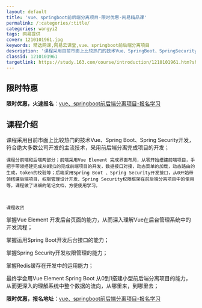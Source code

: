 ```yaml
---
layout: default
title: 'vue、springboot前后端分离项目-限时优惠-网易精品课'
permalink: /:categories/:title/
categories: wangyi2
tags: 网易提供
cover: 1210101961.jpg
keywords: 精选网课,网易云课堂,vue、springboot前后端分离项目
description: '课程采用目前市面上比较热门的技术Vue、SpringBoot、SpringSecurity开发，符合绝大多数公司开发的主'
classid: 1210101961
targetlink: https://study.163.com/course/introduction/1210101961.htm?share=1&shareId=1025206652&utm_campaign=share&utm_medium=iphoneShare&utm_source=&utm_u=1025206652
---
```


## 限时特惠

**限时优惠，火速报名**：[vue、springboot前后端分离项目-报名学习](https://study.163.com/course/introduction/1210101961.htm?share=1&shareId=1025206652&utm_campaign=share&utm_medium=iphoneShare&utm_source=&utm_u=1025206652)

## 课程介绍

课程采用目前市面上比较热门的技术Vue、Spring Boot、Spring Security开发，符合绝大多数公司开发的主流技术，采用前后端分离完成项目的开发；



    课程分前端和后端两部分；前端采用Vue Element 完成界面布局，从零开始搭建前端项目，手把手带领搭建完成从0到1的完成前端项目的开发，数据接口对接，动态菜单的加载，动态路由的生成，token的校验等；后端采用Spring Boot 、Spring Security开发接口，从0开始带领搭建后端项目，权限管理设计开发、Spring Security权限框架在前后端分离项目中的使用等。课程做了详细的笔记文档，方便使用学习。



    课程收货



掌握Vue Element 开发后台页面的能力，从而深入理解Vue在后台管理系统中的开发流程；



掌握运用Spring Boot开发后台接口的能力；



掌握Spring Security开发权限管理的能力；



掌握Redis缓存在开发中的运用能力；



最终学会用Vue Element  Spring Boot 从0到1搭建小型前后端分离项目的能力，从而更深入的理解系统中整个数据的流向，从哪里来，到哪里去；

**限时优惠，报名地址**：[vue、springboot前后端分离项目-报名学习](https://study.163.com/course/introduction/1210101961.htm?share=1&shareId=1025206652&utm_campaign=share&utm_medium=iphoneShare&utm_source=&utm_u=1025206652)

